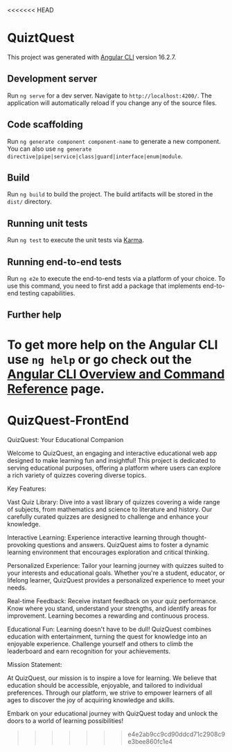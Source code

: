 <<<<<<< HEAD
# QuiztQuest

This project was generated with [Angular CLI](https://github.com/angular/angular-cli) version 16.2.7.

## Development server

Run `ng serve` for a dev server. Navigate to `http://localhost:4200/`. The application will automatically reload if you change any of the source files.

## Code scaffolding

Run `ng generate component component-name` to generate a new component. You can also use `ng generate directive|pipe|service|class|guard|interface|enum|module`.

## Build

Run `ng build` to build the project. The build artifacts will be stored in the `dist/` directory.

## Running unit tests

Run `ng test` to execute the unit tests via [Karma](https://karma-runner.github.io).

## Running end-to-end tests

Run `ng e2e` to execute the end-to-end tests via a platform of your choice. To use this command, you need to first add a package that implements end-to-end testing capabilities.

## Further help

To get more help on the Angular CLI use `ng help` or go check out the [Angular CLI Overview and Command Reference](https://angular.io/cli) page.
=======

# QuizQuest-FrontEnd
QuizQuest: Your Educational Companion

Welcome to QuizQuest, an engaging and interactive educational web app designed to make learning fun and insightful! This project is dedicated to serving educational purposes, offering a platform where users can explore a rich variety of quizzes covering diverse topics.

Key Features:

Vast Quiz Library: Dive into a vast library of quizzes covering a wide range of subjects, from mathematics and science to literature and history. Our carefully curated quizzes are designed to challenge and enhance your knowledge.

Interactive Learning: Experience interactive learning through thought-provoking questions and answers. QuizQuest aims to foster a dynamic learning environment that encourages exploration and critical thinking.

Personalized Experience: Tailor your learning journey with quizzes suited to your interests and educational goals. Whether you're a student, educator, or lifelong learner, QuizQuest provides a personalized experience to meet your needs.

Real-time Feedback: Receive instant feedback on your quiz performance. Know where you stand, understand your strengths, and identify areas for improvement. Learning becomes a rewarding and continuous process.

Educational Fun: Learning doesn't have to be dull! QuizQuest combines education with entertainment, turning the quest for knowledge into an enjoyable experience. Challenge yourself and others to climb the leaderboard and earn recognition for your achievements.

Mission Statement:

At QuizQuest, our mission is to inspire a love for learning. We believe that education should be accessible, enjoyable, and tailored to individual preferences. Through our platform, we strive to empower learners of all ages to discover the joy of acquiring knowledge and skills.

Embark on your educational journey with QuizQuest today and unlock the doors to a world of learning possibilities!

>>>>>>> e4e2ab9cc9cd90ddcd71c2908c9e3bee860fc1e4
